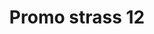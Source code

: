 ---
title: Promo strass 12
date: 
draft: false

# descripcion
description : Encontrá todas las promos de navidad en nuestra tienda de IG. Pedidos por  whatsapp, mail o dm.

materials: 

color: 

dimensions: 

code: 99-99-0707

type: "Promos"

categories: [destacados]

price: $2.090,00

# Images
# first image will be shown in the product page
images:
  # - image: "images/path_to_image"
  # La ubicacion de las imagenes es imagenes/Promos/Promos.Promo/99-99-0707-promo-strass-12
  - image: "./images/promos/promo/99-99-0707_a.jpg"
  - image: "./images/promos/promo/99-99-0707_b.jpg"
---